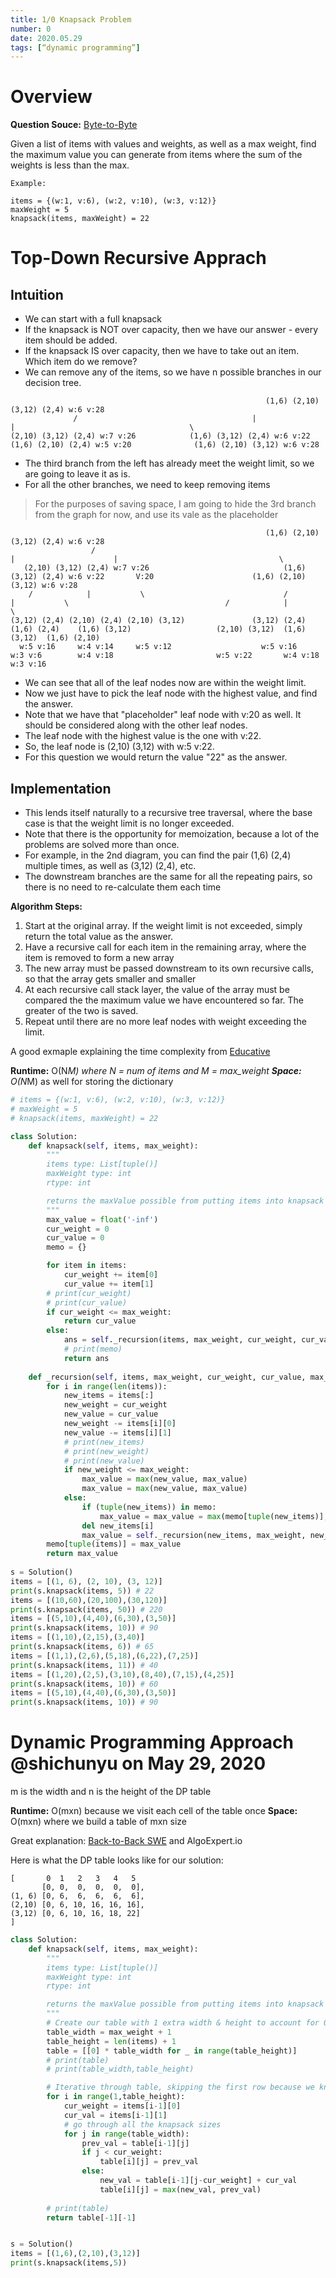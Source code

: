 ```yaml
---
title: 1/0 Knapsack Problem
number: 0
date: 2020.05.29
tags: [“dynamic programming”]
---
```


# Overview

**Question Souce:** [Byte-to-Byte](https://www.byte-by-byte.com/01knapsack/)

Given a list of items with values and weights, as well as a max weight, find the maximum value you can generate from items where the sum of the weights is less than the max.

```
Example:

items = {(w:1, v:6), (w:2, v:10), (w:3, v:12)}
maxWeight = 5
knapsack(items, maxWeight) = 22
```

# Top-Down Recursive Apprach

## Intuition
* We can start with a full knapsack
* If the knapsack is NOT over capacity, then we have our answer - every item should be added.
* If the knapsack IS over capacity, then we have to take out an item. Which item do we remove?
* We can remove any of the items, so we have n possible branches in our decision tree.

```
                                                         (1,6) (2,10) (3,12) (2,4) w:6 v:28
              /                                       |                                        |                                       \
(2,10) (3,12) (2,4) w:7 v:26            (1,6) (3,12) (2,4) w:6 v:22               (1,6) (2,10) (2,4) w:5 v:20              (1,6) (2,10) (3,12) w:6 v:28

```

* The third branch from the left has already meet the weight limit, so we are going to leave it as is.
* For all the other branches, we need to keep removing items

> For the purposes of saving space, I am going to hide the 3rd branch from the graph for now, and use its vale as the placeholder  

```
                                                         (1,6) (2,10) (3,12) (2,4) w:6 v:28
                  /                                                       |                      |                                    \
   (2,10) (3,12) (2,4) w:7 v:26                              (1,6) (3,12) (2,4) w:6 v:22       V:20                      (1,6) (2,10) (3,12) w:6 v:28
    /            |           \                               /            |           \                                   /            |           \  
(3,12) (2,4) (2,10) (2,4) (2,10) (3,12)               (3,12) (2,4)   (1,6) (2,4)    (1,6) (3,12)                   (2,10) (3,12)  (1,6) (3,12)  (1,6) (2,10)
  w:5 v:16     w:4 v:14     w:5 v:12                    w:5 v:16       w:3 v:6        w:4 v:18                       w:5 v:22       w:4 v:18      w:3 v:16
```

* We can see that all of the leaf nodes now are within the weight limit.
* Now we just have to pick the leaf node with the highest value, and find the answer.
* Note that we have that "placeholder" leaf node with v:20 as well. It should be considered along with the other leaf nodes.
* The leaf node with the highest value is the one with v:22.
* So, the leaf node is (2,10) (3,12) with w:5 v:22.
* For this question we would return the value "22" as the answer.

## Implementation
* This lends itself naturally to a recursive tree traversal, where the base case is that the weight limit is no longer exceeded.
* Note that there is the opportunity for memoization, because a lot of the problems are solved more than once.
* For example, in the 2nd diagram, you can find the pair (1,6) (2,4) multiple times, as well as (3,12) (2,4), etc.
* The downstream branches are the same for all the repeating pairs, so there is no need to re-calculate them each time

**Algorithm Steps:**
1. Start at the original array. If the weight limit is not exceeded, simply return the total value as the answer.
2. Have a recursive call for each item in the remaining array, where the item is removed to form a new array
3. The new array must be passed downstream to its own recursive calls, so that the array gets smaller and smaller
4. At each recursive call stack layer, the value of the array must be compared the the maximum value we have encountered so far. The greater of the two is saved.
5. Repeat until there are no more leaf nodes with weight exceeding the limit.

A good exmaple explaining the time complexity from [Educative](https://www.educative.io/courses/grokking-dynamic-programming-patterns-for-coding-interviews/RM1BDv71V60#top-down-dynamic-programming-with-memoization)

**Runtime:** O(N*M) where N = num of items and M = max_weight
**Space:** O(N*M) as well for storing the dictionary

```py
# items = {(w:1, v:6), (w:2, v:10), (w:3, v:12)}
# maxWeight = 5
# knapsack(items, maxWeight) = 22

class Solution:
    def knapsack(self, items, max_weight):
        """
        items type: List[tuple()]
        maxWeight type: int
        rtype: int

        returns the maxValue possible from putting items into knapsack without going over the maxWeight
        """
        max_value = float('-inf')
        cur_weight = 0
        cur_value = 0
        memo = {}

        for item in items:
            cur_weight += item[0]
            cur_value += item[1]
        # print(cur_weight)
        # print(cur_value)
        if cur_weight <= max_weight:
            return cur_value
        else:
            ans = self._recursion(items, max_weight, cur_weight, cur_value, max_value, memo)
            # print(memo)
            return ans
        
    def _recursion(self, items, max_weight, cur_weight, cur_value, max_value, memo):
        for i in range(len(items)):
            new_items = items[:]
            new_weight = cur_weight
            new_value = cur_value
            new_weight -= items[i][0]
            new_value -= items[i][1]
            # print(new_items)
            # print(new_weight)
            # print(new_value)
            if new_weight <= max_weight:
                max_value = max(new_value, max_value)
                max_value = max(new_value, max_value)   
            else:
                if (tuple(new_items)) in memo:
                    max_value = max_value = max(memo[tuple(new_items)], max_value)
                del new_items[i]
                max_value = self._recursion(new_items, max_weight, new_weight, new_value, max_value, memo)
        memo[tuple(items)] = max_value
        return max_value
                
s = Solution()
items = [(1, 6), (2, 10), (3, 12)]
print(s.knapsack(items, 5)) # 22
items = [(10,60),(20,100),(30,120)]
print(s.knapsack(items, 50)) # 220
items = [(5,10),(4,40),(6,30),(3,50)]
print(s.knapsack(items, 10)) # 90
items = [(1,10),(2,15),(3,40)]
print(s.knapsack(items, 6)) # 65
items = [(1,1),(2,6),(5,18),(6,22),(7,25)]
print(s.knapsack(items, 11)) # 40
items = [(1,20),(2,5),(3,10),(8,40),(7,15),(4,25)]
print(s.knapsack(items, 10)) # 60
items = [(5,10),(4,40),(6,30),(3,50)]
print(s.knapsack(items, 10)) # 90
```

# Dynamic Programming Approach @shichunyu on May 29, 2020
m is the width and n is the height of the DP table

**Runtime:** O(mxn) because we visit each cell of the table once
**Space:** O(mxn) where we build a table of mxn size

Great explanation: [Back-to-Back SWE](https://www.youtube.com/watch?v=xCbYmUPvc2Q) and AlgoExpert.io

Here is what the DP table looks like for our solution:

```
[       0  1   2   3   4   5
       [0, 0,  0,  0,  0,  0], 
(1, 6) [0, 6,  6,  6,  6,  6], 
(2,10) [0, 6, 10, 16, 16, 16], 
(3,12) [0, 6, 10, 16, 18, 22]
]
```

```py
class Solution:
    def knapsack(self, items, max_weight):
        """
        items type: List[tuple()]
        maxWeight type: int
        rtype: int

        returns the maxValue possible from putting items into knapsack without going over the maxWeight
        """
        # Create our table with 1 extra width & height to account for 0 and []
        table_width = max_weight + 1
        table_height = len(items) + 1
        table = [[0] * table_width for _ in range(table_height)]
        # print(table)
        # print(table_width,table_height)

        # Iterative through table, skipping the first row because we know [] is always 0 value
        for i in range(1,table_height):
            cur_weight = items[i-1][0]
            cur_val = items[i-1][1]
            # go through all the knapsack sizes
            for j in range(table_width):
                prev_val = table[i-1][j]
                if j < cur_weight:
                    table[i][j] = prev_val
                else:
                    new_val = table[i-1][j-cur_weight] + cur_val
                    table[i][j] = max(new_val, prev_val)
        
        # print(table)
        return table[-1][-1]


s = Solution()
items = [(1,6),(2,10),(3,12)]
print(s.knapsack(items,5))
```
